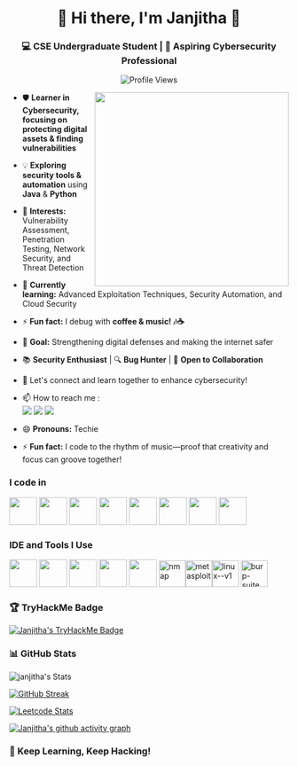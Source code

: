 <div align="center">

# 🎀 **Hi there, I'm Janjitha** 🎀  
### 💻 CSE Undergraduate Student | 🔐 Aspiring Cybersecurity Professional  

![Profile Views](https://komarev.com/ghpvc/?username=janjitha&label=Profile%20views&color=ff69b4&style=flat)

<img align="right" width="350" src="https://media.giphy.com/media/qgQUggAC3Pfv687qPC/giphy.gif">

</div>
<!-- Hacker Theme -->

- 🛡️ **Learner in Cybersecurity, focusing on protecting digital assets & finding vulnerabilities**  
- 💡 **Exploring security tools & automation** using **Java** & **Python**  
- 🔐 **Interests:** Vulnerability Assessment, Penetration Testing, Network Security, and Threat Detection  
- 🌱 **Currently learning:** Advanced Exploitation Techniques, Security Automation, and Cloud Security
- ⚡ **Fun fact:** I debug with **coffee & music! 🎶☕**  

- 🎯 **Goal:** Strengthening digital defenses and making the internet safer  
- 📚 **Security Enthusiast** | 🔍 **Bug Hunter** | 🤝 **Open to Collaboration**  

- 💬 Let's connect and learn together to enhance cybersecurity!
- 📫 How to reach me :
<br /> [<img src="https://img.shields.io/badge/Twitter-1DA1F2?style=for-the-badge&logo=twitter&logoColor=white" />](https://x.com/janjithaSa)
[<img src="https://img.shields.io/badge/Gmail-D14836?style=for-the-badge&logo=gmail&logoColor=white" />](mailto:janjitha412@gmail.com)
[<img src="https://img.shields.io/badge/LinkedIn-0077B5?style=for-the-badge&logo=linkedin&logoColor=white" />](https://www.linkedin.com/in/janjitha-sa-43b62728b/)
- 😄 **Pronouns:** Techie
- ⚡ **Fun fact:**  I code to the rhythm of music—proof that creativity and focus can groove together!

### I code in
<img height="50" width="50" src="https://img.icons8.com/color/48/000000/python.png" /> <img height="50" width="50" src="https://img.icons8.com/color/48/000000/java-coffee-cup-logo.png" /> <img height="50" width="50" src="https://img.icons8.com/color/48/000000/c-programming.png" /> <img height="50" width="50" src="https://img.icons8.com/color/48/000000/c-plus-plus-logo.png" />  <img height="50" width="50" src="https://img.icons8.com/color/48/000000/html-5.png" /> <img height="50" width="50" src="https://img.icons8.com/color/48/000000/css3.png" /> 
<img height="50" width="50" src="https://img.icons8.com/color/48/000000/javascript.png"/>  <img height="50" width="50" src="https://img.icons8.com/color/48/000000/mysql-logo.png"/> 

### IDE and Tools I Use
<img height="50" width="50" src="https://img.icons8.com/color/48/000000/visual-studio-code-2019.png"/> <img height="50" width="50" src="https://img.icons8.com/color/48/000000/pycharm.png"/> <img height="50" width="50" src="https://img.icons8.com/color/50/000000/git.png"/> <img height="50" width="50" src="https://img.icons8.com/dusk/64/000000/anaconda.png"/> <img height="50" src="https://img.icons8.com/officel/480/null/java-eclipse.png"/> <img width="48" height="48" src="https://img.icons8.com/color/48/nmap.png" alt="nmap"/><img width="48" height="48" src="https://img.icons8.com/color/48/metasploit.png" alt="metasploit"/><img width="48" height="48" src="https://img.icons8.com/color/48/linux--v1.png" alt="linux--v1"/>
<img width="48" height="48" src="https://img.icons8.com/deco/48/burp-suite.png" alt="burp-suite"/>

### 🏆 **TryHackMe Badge**
[![Janjitha's TryHackMe Badge](https://tryhackme-badges.s3.amazonaws.com/GlitchQueen.png)](https://tryhackme.com/r/p/GlitchQueen)

### 📊 **GitHub Stats**
![janjitha's Stats](https://github-readme-stats.vercel.app/api?username=janjitha&theme=omni&show_icons=true&hide_border=true&count_private=false)  

[![GitHub Streak](https://github-readme-streak-stats.herokuapp.com?user=janjitha&theme=ocean-dark&hide_border=true)](https://git.io/streak-stats)

[![Leetcode Stats](https://leetcard.jacoblin.cool/Janjitha?theme=dark&font=Noto%20Sans%20Display)](https://leetcode.com/Janjitha/)

[![Janjitha's github activity graph](https://github-readme-activity-graph.vercel.app/graph?username=janjitha&bg_color=0d0d0d&color=ffffff&line=ff00f7&point=ffffff&area=true&hide_border=true)](https://github.com/ashutosh00710/github-readme-activity-graph)

### **🚀 Keep Learning, Keep Hacking!**
